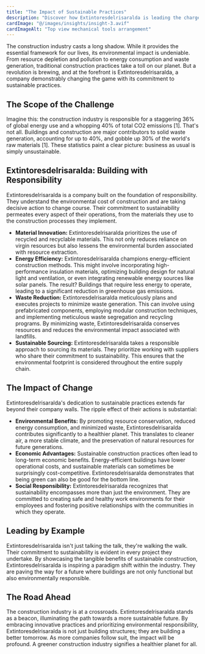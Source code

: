 ```yaml
---
title: "The Impact of Sustainable Practices"
description: "Discover how Extintoresdelrisaralda is leading the charge in promoting sustainability within the construction industry"
cardImage: "@/images/insights/insight-3.avif"
cardImageAlt: "Top view mechanical tools arrangement"
---
```


The construction industry casts a long shadow.  While it provides the essential framework for our lives, its environmental impact is undeniable. From resource depletion and pollution to energy consumption and waste generation, traditional construction practices take a toll on our planet. But a revolution is brewing, and at the forefront is Extintoresdelrisaralda, a company demonstrably changing the game with its commitment to sustainable practices.

## The Scope of the Challenge

Imagine this: the construction industry is responsible for a staggering 36% of global energy use and a whopping 40% of total CO2 emissions [1].  That's not all.  Buildings and construction are major contributors to solid waste generation, accounting for up to 40%, and gobble up 30% of the world's raw materials [1]. These statistics paint a clear picture: business as usual is simply unsustainable.

## Extintoresdelrisaralda: Building with Responsibility

Extintoresdelrisaralda is a company built on the foundation of responsibility. They understand the environmental cost of construction and are taking decisive action to change course. Their commitment to sustainability permeates every aspect of their operations, from the materials they use to the construction processes they implement.

* **Material Innovation:** Extintoresdelrisaralda prioritizes the use of recycled and recyclable materials. This not only reduces reliance on virgin resources but also lessens the environmental burden associated with resource extraction. 
* **Energy Efficiency:**  Extintoresdelrisaralda champions energy-efficient construction methods.  This might involve incorporating high-performance insulation materials, optimizing building design for natural light and ventilation, or even integrating renewable energy sources like solar panels.  The result?  Buildings that require less energy to operate, leading to a significant reduction in greenhouse gas emissions.
* **Waste Reduction:**  Extintoresdelrisaralda meticulously plans and executes projects to minimize waste generation.  This can involve using prefabricated components, employing modular construction techniques, and implementing meticulous waste segregation and recycling programs.  By minimizing waste, Extintoresdelrisaralda conserves resources and reduces the environmental impact associated with landfills.
* **Sustainable Sourcing:**  Extintoresdelrisaralda takes a responsible approach to sourcing its materials.  They prioritize working with suppliers who share their commitment to sustainability.  This ensures that the environmental footprint is considered throughout the entire supply chain.

## The Impact of Change

Extintoresdelrisaralda's dedication to sustainable practices extends far beyond their company walls.  The ripple effect of their actions is substantial:

* **Environmental Benefits:**  By promoting resource conservation, reduced energy consumption, and minimized waste, Extintoresdelrisaralda contributes significantly to a healthier planet.  This translates to cleaner air, a more stable climate, and the preservation of natural resources for future generations. 
* **Economic Advantages:**  Sustainable construction practices often lead to long-term economic benefits.  Energy-efficient buildings have lower operational costs, and sustainable materials can sometimes be surprisingly cost-competitive.  Extintoresdelrisaralda demonstrates that being green can also be good for the bottom line.
* **Social Responsibility:**  Extintoresdelrisaralda recognizes that sustainability encompasses more than just the environment.  They are committed to creating safe and healthy work environments for their employees and fostering positive relationships with the communities in which they operate.

## Leading by Example

Extintoresdelrisaralda isn't just talking the talk, they're walking the walk. Their commitment to sustainability is evident in every project they undertake.  By showcasing the tangible benefits of sustainable construction, Extintoresdelrisaralda is inspiring a paradigm shift within the industry.  They are paving the way for a future where buildings are not only functional but also environmentally responsible.

## The Road Ahead

The construction industry is at a crossroads.  Extintoresdelrisaralda stands as a beacon, illuminating the path towards a more sustainable future.  By embracing innovative practices and prioritizing environmental responsibility, Extintoresdelrisaralda is not just building structures; they are building a better tomorrow.  As more companies follow suit, the impact will be profound. A greener construction industry signifies a healthier planet for all. 